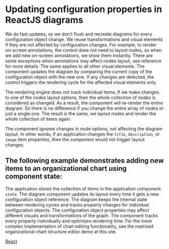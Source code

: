 # Updating configuration properties in ReactJS diagrams

We do fast updates, so we don't flush and recreate diagrams for every configuration object change. We reuse transformations and visual elements if they are not affected by configuration changes. For example, to render on-screen annotations, the control does not need to layout nodes, so when we add new on-screen annotations, we show them instantly. There are some exceptions when annotations may affect nodes layout, see reference for more details. The same applies to all other visual elements. The component updates the diagram by comparing the current copy of the configuration object with the new one. If any changes are detected, the control triggers the rendering cycle for the affected visual elements only.

The rendering engine does not track individual items. If we make changes to one of the nodes layout options, then the whole collection of nodes is considered as changed. As a result, the component will re-render the entire diagram. So there is no difference if you change the entire array of nodes or just a single one. The result is the same, we layout nodes and render the whole collection of items again. 

The component ignores changes in node options, not affecting the diagram layout. In other words, if an application changes the `title`, `description`, or `image` item properties, then the component would not trigger layout changes.

## The following example demonstrates adding new items to an organizational chart using component state: 

The application stores the collection of items in the application component: `state`.  The diagram component updates its layout every time it gets a new configuration object reference. The diagram keeps the internal state between rendering cycles and tracks property changes for individual configuration objects. The configuration object properties may affect different visuals and transformations of the graph. The component tracks every property individually and optimizes rendering time.  For the more complex implementation of chart editing functionality, see the matrixed organizational chart structure editor demo at this site.

[React](../src/Samples/AddingNewItemsToChartAtRuntime.jsx)
